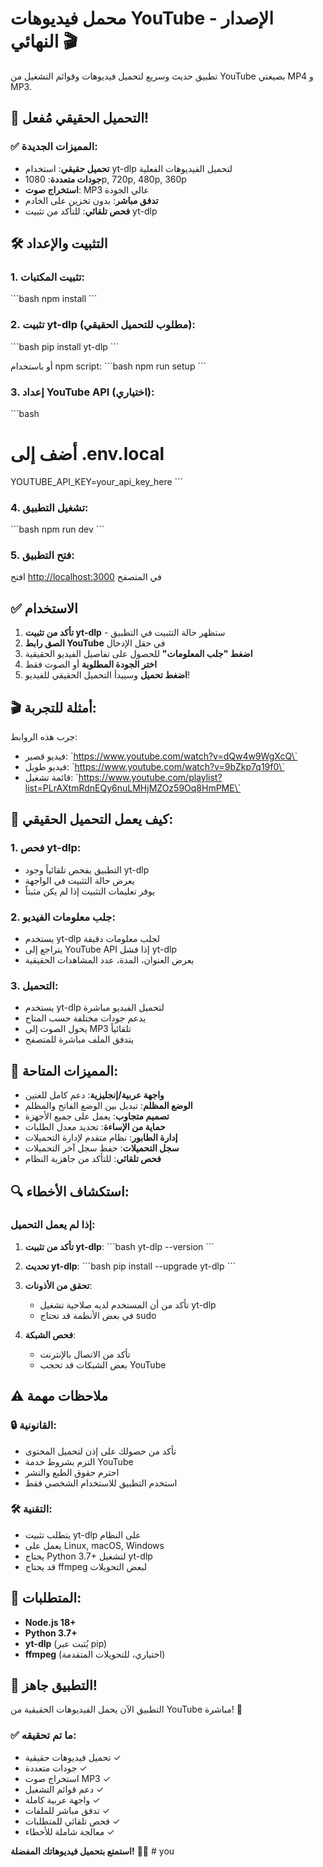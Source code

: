# محمل فيديوهات YouTube - الإصدار النهائي 🎬

تطبيق حديث وسريع لتحميل فيديوهات وقوائم التشغيل من YouTube بصيغتي MP4 و MP3.

## 🚀 التحميل الحقيقي مُفعل!

### ✅ **المميزات الجديدة:**
- **تحميل حقيقي**: استخدام yt-dlp لتحميل الفيديوهات الفعلية
- **جودات متعددة**: 1080p, 720p, 480p, 360p
- **استخراج صوت**: MP3 عالي الجودة
- **تدفق مباشر**: بدون تخزين على الخادم
- **فحص تلقائي**: للتأكد من تثبيت yt-dlp

## 🛠️ التثبيت والإعداد

### 1. تثبيت المكتبات:
\`\`\`bash
npm install
\`\`\`

### 2. تثبيت yt-dlp (مطلوب للتحميل الحقيقي):
\`\`\`bash
pip install yt-dlp
\`\`\`

أو باستخدام npm script:
\`\`\`bash
npm run setup
\`\`\`

### 3. إعداد YouTube API (اختياري):
\`\`\`bash
# أضف إلى .env.local
YOUTUBE_API_KEY=your_api_key_here
\`\`\`

### 4. تشغيل التطبيق:
\`\`\`bash
npm run dev
\`\`\`

### 5. فتح التطبيق:
افتح [http://localhost:3000](http://localhost:3000) في المتصفح

## ✅ الاستخدام

1. **تأكد من تثبيت yt-dlp** - ستظهر حالة التثبيت في التطبيق
2. **الصق رابط YouTube** في حقل الإدخال
3. **اضغط "جلب المعلومات"** للحصول على تفاصيل الفيديو الحقيقية
4. **اختر الجودة المطلوبة** أو الصوت فقط
5. **اضغط تحميل** وسيبدأ التحميل الحقيقي للفيديو!

## 🎬 أمثلة للتجربة:

جرب هذه الروابط:
- فيديو قصير: \`https://www.youtube.com/watch?v=dQw4w9WgXcQ\`
- فيديو طويل: \`https://www.youtube.com/watch?v=9bZkp7q19f0\`
- قائمة تشغيل: \`https://www.youtube.com/playlist?list=PLrAXtmRdnEQy6nuLMHjMZOz59Oq8HmPME\`

## 🔧 كيف يعمل التحميل الحقيقي:

### 1. **فحص yt-dlp**:
- التطبيق يفحص تلقائياً وجود yt-dlp
- يعرض حالة التثبيت في الواجهة
- يوفر تعليمات التثبيت إذا لم يكن مثبتاً

### 2. **جلب معلومات الفيديو**:
- يستخدم yt-dlp لجلب معلومات دقيقة
- يتراجع إلى YouTube API إذا فشل yt-dlp
- يعرض العنوان، المدة، عدد المشاهدات الحقيقية

### 3. **التحميل**:
- يستخدم yt-dlp لتحميل الفيديو مباشرة
- يدعم جودات مختلفة حسب المتاح
- يحول الصوت إلى MP3 تلقائياً
- يتدفق الملف مباشرة للمتصفح

## 🌟 المميزات المتاحة:

- **واجهة عربية/إنجليزية**: دعم كامل للغتين
- **الوضع المظلم**: تبديل بين الوضع الفاتح والمظلم
- **تصميم متجاوب**: يعمل على جميع الأجهزة
- **حماية من الإساءة**: تحديد معدل الطلبات
- **إدارة الطابور**: نظام متقدم لإدارة التحميلات
- **سجل التحميلات**: حفظ سجل آخر التحميلات
- **فحص تلقائي**: للتأكد من جاهزية النظام

## 🔍 استكشاف الأخطاء:

### إذا لم يعمل التحميل:

1. **تأكد من تثبيت yt-dlp**:
   \`\`\`bash
   yt-dlp --version
   \`\`\`

2. **تحديث yt-dlp**:
   \`\`\`bash
   pip install --upgrade yt-dlp
   \`\`\`

3. **تحقق من الأذونات**:
   - تأكد من أن المستخدم لديه صلاحية تشغيل yt-dlp
   - في بعض الأنظمة قد تحتاج sudo

4. **فحص الشبكة**:
   - تأكد من الاتصال بالإنترنت
   - بعض الشبكات قد تحجب YouTube

## ⚠️ ملاحظات مهمة

### 🔒 **القانونية:**
- تأكد من حصولك على إذن لتحميل المحتوى
- التزم بشروط خدمة YouTube
- احترم حقوق الطبع والنشر
- استخدم التطبيق للاستخدام الشخصي فقط

### 🛠️ **التقنية:**
- يتطلب تثبيت yt-dlp على النظام
- يعمل على Linux, macOS, Windows
- يحتاج Python 3.7+ لتشغيل yt-dlp
- قد يحتاج ffmpeg لبعض التحويلات

## 🎯 المتطلبات:

- **Node.js 18+**
- **Python 3.7+**
- **yt-dlp** (يُثبت عبر pip)
- **ffmpeg** (اختياري، للتحويلات المتقدمة)

## 🎉 التطبيق جاهز!

التطبيق الآن يحمل الفيديوهات الحقيقية من YouTube مباشرة! 🚀

### ✅ **ما تم تحقيقه:**
- تحميل فيديوهات حقيقية ✓
- جودات متعددة ✓
- استخراج صوت MP3 ✓
- دعم قوائم التشغيل ✓
- واجهة عربية كاملة ✓
- تدفق مباشر للملفات ✓
- فحص تلقائي للمتطلبات ✓
- معالجة شاملة للأخطاء ✓

**استمتع بتحميل فيديوهاتك المفضلة!** 🎊✨
#   y o u  
 